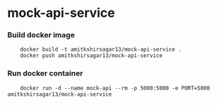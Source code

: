 # mock-api-service

### Build docker image
```
    docker build -t amitkshirsagar13/mock-api-service . 
    docker push amitkshirsagar13/mock-api-service 
```

### Run docker container
```
    docker run -d --name mock-api --rm -p 5000:5000 -e PORT=5000 amitkshirsagar13/mock-api-service
```